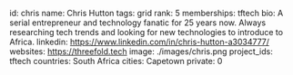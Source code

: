 id: chris
name: Chris Hutton
tags: grid
rank: 5
memberships: tftech
bio: A serial entrepreneur and technology fanatic for 25 years now. Always researching tech trends and looking for new technologies to introduce to Africa. 
linkedin: https://www.linkedin.com/in/chris-hutton-a3034777/
websites: https://threefold.tech
image: ./images/chris.png
project_ids: tftech
countries: South Africa
cities: Capetown
private: 0